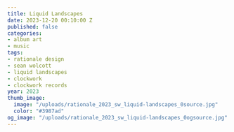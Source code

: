 ```yaml
---
title: Liquid Landscapes
date: 2023-12-20 00:10:00 Z
published: false
categories:
- album art
- music
tags:
- rationale design
- sean wolcott
- liquid landscapes
- clockwork
- clockwork records
year: 2023
thumb_image:
  image: "/uploads/rationale_2023_sw_liquid-landscapes_0source.jpg"
  color: "#3987ad"
og_image: "/uploads/rationale_2023_sw_liquid-landscapes_0ogsource.jpg"
---
```


